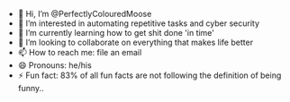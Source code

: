 - 👋 Hi, I’m @PerfectlyColouredMoose
- 👀 I’m interested in automating repetitive tasks and cyber security
- 🌱 I’m currently learning how to get shit done 'in time'
- 💞️ I’m looking to collaborate on everything that makes life better
- 📫 How to reach me: file an email
- 😄 Pronouns: he/his
- ⚡ Fun fact: 83% of all fun facts are not following the definition of being funny..

<!---
PerfectlyColouredMoose/PerfectlyColouredMoose is a ✨ special ✨ repository because its `README.md` (this file) appears on your GitHub profile.
You can click the Preview link to take a look at your changes.
--->
